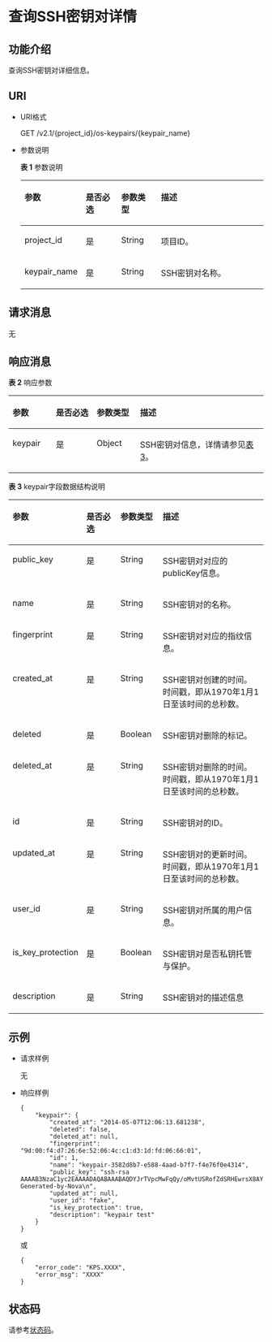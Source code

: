 # 查询SSH密钥对详情<a name="dew_02_0209"></a>

## 功能介绍<a name="s306004e5a98e4283a1bfcb4adc2fa508"></a>

查询SSH密钥对详细信息。

## URI<a name="sbbff16336947456f8342473caef444e2"></a>

-   URI格式

    GET /v2.1/\{project\_id\}/os-keypairs/\{keypair\_name\}

-   参数说明

    **表 1**  参数说明

    <a name="t084c49654137450aa8af2164a3c29635"></a>
    <table><thead align="left"><tr id="r58c97f5694404511b04d2fdc16bfe9b1"><th class="cellrowborder" valign="top" width="17%" id="mcps1.2.5.1.1"><p id="zh-cn_topic_0020212676_p1591698"><a name="zh-cn_topic_0020212676_p1591698"></a><a name="zh-cn_topic_0020212676_p1591698"></a>参数</p>
    </th>
    <th class="cellrowborder" valign="top" width="16%" id="mcps1.2.5.1.2"><p id="zh-cn_topic_0020212676_p61818739"><a name="zh-cn_topic_0020212676_p61818739"></a><a name="zh-cn_topic_0020212676_p61818739"></a>是否必选</p>
    </th>
    <th class="cellrowborder" valign="top" width="17%" id="mcps1.2.5.1.3"><p id="p334014371274"><a name="p334014371274"></a><a name="p334014371274"></a>参数类型</p>
    </th>
    <th class="cellrowborder" valign="top" width="50%" id="mcps1.2.5.1.4"><p id="zh-cn_topic_0020212676_p41262001"><a name="zh-cn_topic_0020212676_p41262001"></a><a name="zh-cn_topic_0020212676_p41262001"></a>描述</p>
    </th>
    </tr>
    </thead>
    <tbody><tr id="r25f345fa8192463eb83292e5fbee8d7d"><td class="cellrowborder" valign="top" width="17%" headers="mcps1.2.5.1.1 "><p id="ac33f1671398f4429a81c5c3bfb3dc124"><a name="ac33f1671398f4429a81c5c3bfb3dc124"></a><a name="ac33f1671398f4429a81c5c3bfb3dc124"></a>project_id</p>
    </td>
    <td class="cellrowborder" valign="top" width="16%" headers="mcps1.2.5.1.2 "><p id="ae7d097da09fb43e5bd1dae10cdb80167"><a name="ae7d097da09fb43e5bd1dae10cdb80167"></a><a name="ae7d097da09fb43e5bd1dae10cdb80167"></a>是</p>
    </td>
    <td class="cellrowborder" valign="top" width="17%" headers="mcps1.2.5.1.3 "><p id="p118732024172911"><a name="p118732024172911"></a><a name="p118732024172911"></a>String</p>
    </td>
    <td class="cellrowborder" valign="top" width="50%" headers="mcps1.2.5.1.4 "><p id="acf1687032c074bd0bd72b8b9b1fa31dc"><a name="acf1687032c074bd0bd72b8b9b1fa31dc"></a><a name="acf1687032c074bd0bd72b8b9b1fa31dc"></a>项目ID。</p>
    </td>
    </tr>
    <tr id="row43976585105625"><td class="cellrowborder" valign="top" width="17%" headers="mcps1.2.5.1.1 "><p id="p5333658105625"><a name="p5333658105625"></a><a name="p5333658105625"></a>keypair_name</p>
    </td>
    <td class="cellrowborder" valign="top" width="16%" headers="mcps1.2.5.1.2 "><p id="p29373192105625"><a name="p29373192105625"></a><a name="p29373192105625"></a>是</p>
    </td>
    <td class="cellrowborder" valign="top" width="17%" headers="mcps1.2.5.1.3 "><p id="p3873112416295"><a name="p3873112416295"></a><a name="p3873112416295"></a>String</p>
    </td>
    <td class="cellrowborder" valign="top" width="50%" headers="mcps1.2.5.1.4 "><p id="p30418362105625"><a name="p30418362105625"></a><a name="p30418362105625"></a>SSH密钥对名称。</p>
    </td>
    </tr>
    </tbody>
    </table>


## 请求消息<a name="sb0d89416d8514c06a864a9b918fede75"></a>

无

## 响应消息<a name="s5d60eac200ac49f0a14a92ce782e3404"></a>

**表 2**  响应参数

<a name="zh-cn_topic_0020212677_table49096623"></a>
<table><thead align="left"><tr id="zh-cn_topic_0020212677_row20553506"><th class="cellrowborder" valign="top" width="17%" id="mcps1.2.5.1.1"><p id="p1314131083819"><a name="p1314131083819"></a><a name="p1314131083819"></a>参数</p>
</th>
<th class="cellrowborder" valign="top" width="16%" id="mcps1.2.5.1.2"><p id="p3315151016387"><a name="p3315151016387"></a><a name="p3315151016387"></a>是否必选</p>
</th>
<th class="cellrowborder" valign="top" width="17%" id="mcps1.2.5.1.3"><p id="p931512109388"><a name="p931512109388"></a><a name="p931512109388"></a>参数类型</p>
</th>
<th class="cellrowborder" valign="top" width="50%" id="mcps1.2.5.1.4"><p id="p231520102386"><a name="p231520102386"></a><a name="p231520102386"></a>描述</p>
</th>
</tr>
</thead>
<tbody><tr id="zh-cn_topic_0020212677_row31470474"><td class="cellrowborder" valign="top" width="17%" headers="mcps1.2.5.1.1 "><p id="zh-cn_topic_0020212677_p66080459"><a name="zh-cn_topic_0020212677_p66080459"></a><a name="zh-cn_topic_0020212677_p66080459"></a>keypair</p>
</td>
<td class="cellrowborder" valign="top" width="16%" headers="mcps1.2.5.1.2 "><p id="p1697343215291"><a name="p1697343215291"></a><a name="p1697343215291"></a>是</p>
</td>
<td class="cellrowborder" valign="top" width="17%" headers="mcps1.2.5.1.3 "><p id="zh-cn_topic_0020212677_p30630481"><a name="zh-cn_topic_0020212677_p30630481"></a><a name="zh-cn_topic_0020212677_p30630481"></a>Object</p>
</td>
<td class="cellrowborder" valign="top" width="50%" headers="mcps1.2.5.1.4 "><p id="zh-cn_topic_0020212677_p49478440"><a name="zh-cn_topic_0020212677_p49478440"></a><a name="zh-cn_topic_0020212677_p49478440"></a>SSH密钥对信息，详情请参见<a href="#zh-cn_topic_0020212677_table32323009">表3</a>。</p>
</td>
</tr>
</tbody>
</table>

**表 3**  keypair字段数据结构说明

<a name="zh-cn_topic_0020212677_table32323009"></a>
<table><thead align="left"><tr id="zh-cn_topic_0020212677_row56122340"><th class="cellrowborder" valign="top" width="17%" id="mcps1.2.5.1.1"><p id="p1492112121386"><a name="p1492112121386"></a><a name="p1492112121386"></a>参数</p>
</th>
<th class="cellrowborder" valign="top" width="16%" id="mcps1.2.5.1.2"><p id="p18921121223817"><a name="p18921121223817"></a><a name="p18921121223817"></a>是否必选</p>
</th>
<th class="cellrowborder" valign="top" width="17%" id="mcps1.2.5.1.3"><p id="p15921151213387"><a name="p15921151213387"></a><a name="p15921151213387"></a>参数类型</p>
</th>
<th class="cellrowborder" valign="top" width="50%" id="mcps1.2.5.1.4"><p id="p59211712173817"><a name="p59211712173817"></a><a name="p59211712173817"></a>描述</p>
</th>
</tr>
</thead>
<tbody><tr id="zh-cn_topic_0020212677_row1091845"><td class="cellrowborder" valign="top" width="17%" headers="mcps1.2.5.1.1 "><p id="zh-cn_topic_0020212677_p21330650"><a name="zh-cn_topic_0020212677_p21330650"></a><a name="zh-cn_topic_0020212677_p21330650"></a>public_key</p>
</td>
<td class="cellrowborder" valign="top" width="16%" headers="mcps1.2.5.1.2 "><p id="p557511364298"><a name="p557511364298"></a><a name="p557511364298"></a>是</p>
</td>
<td class="cellrowborder" valign="top" width="17%" headers="mcps1.2.5.1.3 "><p id="zh-cn_topic_0020212677_p28418246"><a name="zh-cn_topic_0020212677_p28418246"></a><a name="zh-cn_topic_0020212677_p28418246"></a>String</p>
</td>
<td class="cellrowborder" valign="top" width="50%" headers="mcps1.2.5.1.4 "><p id="zh-cn_topic_0020212677_p47371280"><a name="zh-cn_topic_0020212677_p47371280"></a><a name="zh-cn_topic_0020212677_p47371280"></a>SSH密钥对对应的publicKey信息。</p>
</td>
</tr>
<tr id="zh-cn_topic_0020212677_row23688339"><td class="cellrowborder" valign="top" width="17%" headers="mcps1.2.5.1.1 "><p id="zh-cn_topic_0020212677_p39707298"><a name="zh-cn_topic_0020212677_p39707298"></a><a name="zh-cn_topic_0020212677_p39707298"></a>name</p>
</td>
<td class="cellrowborder" valign="top" width="16%" headers="mcps1.2.5.1.2 "><p id="p13575436172919"><a name="p13575436172919"></a><a name="p13575436172919"></a>是</p>
</td>
<td class="cellrowborder" valign="top" width="17%" headers="mcps1.2.5.1.3 "><p id="zh-cn_topic_0020212677_p2977371"><a name="zh-cn_topic_0020212677_p2977371"></a><a name="zh-cn_topic_0020212677_p2977371"></a>String</p>
</td>
<td class="cellrowborder" valign="top" width="50%" headers="mcps1.2.5.1.4 "><p id="zh-cn_topic_0020212677_p23019892"><a name="zh-cn_topic_0020212677_p23019892"></a><a name="zh-cn_topic_0020212677_p23019892"></a>SSH密钥对的名称。</p>
</td>
</tr>
<tr id="r3c4e33fabc9540c68209359a32a980a2"><td class="cellrowborder" valign="top" width="17%" headers="mcps1.2.5.1.1 "><p id="aa970d73ce0284adf939a2aa27641ee7c"><a name="aa970d73ce0284adf939a2aa27641ee7c"></a><a name="aa970d73ce0284adf939a2aa27641ee7c"></a>fingerprint</p>
</td>
<td class="cellrowborder" valign="top" width="16%" headers="mcps1.2.5.1.2 "><p id="p1575163642910"><a name="p1575163642910"></a><a name="p1575163642910"></a>是</p>
</td>
<td class="cellrowborder" valign="top" width="17%" headers="mcps1.2.5.1.3 "><p id="ac7b8a303cc3844d984af9934f64f884f"><a name="ac7b8a303cc3844d984af9934f64f884f"></a><a name="ac7b8a303cc3844d984af9934f64f884f"></a>String</p>
</td>
<td class="cellrowborder" valign="top" width="50%" headers="mcps1.2.5.1.4 "><p id="a64be21efe04340d48300e885affd4470"><a name="a64be21efe04340d48300e885affd4470"></a><a name="a64be21efe04340d48300e885affd4470"></a>SSH密钥对对应的指纹信息。</p>
</td>
</tr>
<tr id="zh-cn_topic_0020212677_row5852437"><td class="cellrowborder" valign="top" width="17%" headers="mcps1.2.5.1.1 "><p id="zh-cn_topic_0020212677_p4285383"><a name="zh-cn_topic_0020212677_p4285383"></a><a name="zh-cn_topic_0020212677_p4285383"></a>created_at</p>
</td>
<td class="cellrowborder" valign="top" width="16%" headers="mcps1.2.5.1.2 "><p id="p11575936172913"><a name="p11575936172913"></a><a name="p11575936172913"></a>是</p>
</td>
<td class="cellrowborder" valign="top" width="17%" headers="mcps1.2.5.1.3 "><p id="zh-cn_topic_0020212677_p64894876"><a name="zh-cn_topic_0020212677_p64894876"></a><a name="zh-cn_topic_0020212677_p64894876"></a>String</p>
</td>
<td class="cellrowborder" valign="top" width="50%" headers="mcps1.2.5.1.4 "><p id="zh-cn_topic_0020212677_p63724816"><a name="zh-cn_topic_0020212677_p63724816"></a><a name="zh-cn_topic_0020212677_p63724816"></a>SSH密钥对创建的时间。时间戳，即从1970年1月1日至该时间的总秒数。</p>
</td>
</tr>
<tr id="zh-cn_topic_0020212677_row36652435"><td class="cellrowborder" valign="top" width="17%" headers="mcps1.2.5.1.1 "><p id="zh-cn_topic_0020212677_p16057296"><a name="zh-cn_topic_0020212677_p16057296"></a><a name="zh-cn_topic_0020212677_p16057296"></a>deleted</p>
</td>
<td class="cellrowborder" valign="top" width="16%" headers="mcps1.2.5.1.2 "><p id="p125753364293"><a name="p125753364293"></a><a name="p125753364293"></a>是</p>
</td>
<td class="cellrowborder" valign="top" width="17%" headers="mcps1.2.5.1.3 "><p id="zh-cn_topic_0020212677_p58113810"><a name="zh-cn_topic_0020212677_p58113810"></a><a name="zh-cn_topic_0020212677_p58113810"></a>Boolean</p>
</td>
<td class="cellrowborder" valign="top" width="50%" headers="mcps1.2.5.1.4 "><p id="zh-cn_topic_0020212677_p19274797"><a name="zh-cn_topic_0020212677_p19274797"></a><a name="zh-cn_topic_0020212677_p19274797"></a>SSH密钥对删除的标记。</p>
</td>
</tr>
<tr id="zh-cn_topic_0020212677_row39255446"><td class="cellrowborder" valign="top" width="17%" headers="mcps1.2.5.1.1 "><p id="zh-cn_topic_0020212677_p25574597"><a name="zh-cn_topic_0020212677_p25574597"></a><a name="zh-cn_topic_0020212677_p25574597"></a>deleted_at</p>
</td>
<td class="cellrowborder" valign="top" width="16%" headers="mcps1.2.5.1.2 "><p id="p5575203622913"><a name="p5575203622913"></a><a name="p5575203622913"></a>是</p>
</td>
<td class="cellrowborder" valign="top" width="17%" headers="mcps1.2.5.1.3 "><p id="zh-cn_topic_0020212677_p22776773"><a name="zh-cn_topic_0020212677_p22776773"></a><a name="zh-cn_topic_0020212677_p22776773"></a>String</p>
</td>
<td class="cellrowborder" valign="top" width="50%" headers="mcps1.2.5.1.4 "><p id="zh-cn_topic_0020212677_p28378258"><a name="zh-cn_topic_0020212677_p28378258"></a><a name="zh-cn_topic_0020212677_p28378258"></a>SSH密钥对删除的时间。时间戳，即从1970年1月1日至该时间的总秒数。</p>
</td>
</tr>
<tr id="zh-cn_topic_0020212677_row54077734"><td class="cellrowborder" valign="top" width="17%" headers="mcps1.2.5.1.1 "><p id="zh-cn_topic_0020212677_p18220335"><a name="zh-cn_topic_0020212677_p18220335"></a><a name="zh-cn_topic_0020212677_p18220335"></a>id</p>
</td>
<td class="cellrowborder" valign="top" width="16%" headers="mcps1.2.5.1.2 "><p id="p05756364295"><a name="p05756364295"></a><a name="p05756364295"></a>是</p>
</td>
<td class="cellrowborder" valign="top" width="17%" headers="mcps1.2.5.1.3 "><p id="zh-cn_topic_0020212677_p22737212"><a name="zh-cn_topic_0020212677_p22737212"></a><a name="zh-cn_topic_0020212677_p22737212"></a>String</p>
</td>
<td class="cellrowborder" valign="top" width="50%" headers="mcps1.2.5.1.4 "><p id="zh-cn_topic_0020212677_p66647176"><a name="zh-cn_topic_0020212677_p66647176"></a><a name="zh-cn_topic_0020212677_p66647176"></a>SSH密钥对的ID。</p>
</td>
</tr>
<tr id="zh-cn_topic_0020212677_row62953674"><td class="cellrowborder" valign="top" width="17%" headers="mcps1.2.5.1.1 "><p id="zh-cn_topic_0020212677_p66082838"><a name="zh-cn_topic_0020212677_p66082838"></a><a name="zh-cn_topic_0020212677_p66082838"></a>updated_at</p>
</td>
<td class="cellrowborder" valign="top" width="16%" headers="mcps1.2.5.1.2 "><p id="p10575173642917"><a name="p10575173642917"></a><a name="p10575173642917"></a>是</p>
</td>
<td class="cellrowborder" valign="top" width="17%" headers="mcps1.2.5.1.3 "><p id="zh-cn_topic_0020212677_p46241663"><a name="zh-cn_topic_0020212677_p46241663"></a><a name="zh-cn_topic_0020212677_p46241663"></a>String</p>
</td>
<td class="cellrowborder" valign="top" width="50%" headers="mcps1.2.5.1.4 "><p id="zh-cn_topic_0020212677_p21523158"><a name="zh-cn_topic_0020212677_p21523158"></a><a name="zh-cn_topic_0020212677_p21523158"></a>SSH密钥对的更新时间。时间戳，即从1970年1月1日至该时间的总秒数。</p>
</td>
</tr>
<tr id="zh-cn_topic_0020212677_row59490699"><td class="cellrowborder" valign="top" width="17%" headers="mcps1.2.5.1.1 "><p id="zh-cn_topic_0020212677_p54017281"><a name="zh-cn_topic_0020212677_p54017281"></a><a name="zh-cn_topic_0020212677_p54017281"></a>user_id</p>
</td>
<td class="cellrowborder" valign="top" width="16%" headers="mcps1.2.5.1.2 "><p id="p95751636192912"><a name="p95751636192912"></a><a name="p95751636192912"></a>是</p>
</td>
<td class="cellrowborder" valign="top" width="17%" headers="mcps1.2.5.1.3 "><p id="zh-cn_topic_0020212677_p5473047"><a name="zh-cn_topic_0020212677_p5473047"></a><a name="zh-cn_topic_0020212677_p5473047"></a>String</p>
</td>
<td class="cellrowborder" valign="top" width="50%" headers="mcps1.2.5.1.4 "><p id="zh-cn_topic_0020212677_p30428869"><a name="zh-cn_topic_0020212677_p30428869"></a><a name="zh-cn_topic_0020212677_p30428869"></a>SSH密钥对所属的用户信息。</p>
</td>
</tr>
<tr id="row11502018145731"><td class="cellrowborder" valign="top" width="17%" headers="mcps1.2.5.1.1 "><p id="p59248279145731"><a name="p59248279145731"></a><a name="p59248279145731"></a>is_key_protection</p>
</td>
<td class="cellrowborder" valign="top" width="16%" headers="mcps1.2.5.1.2 "><p id="p55751336132911"><a name="p55751336132911"></a><a name="p55751336132911"></a>是</p>
</td>
<td class="cellrowborder" valign="top" width="17%" headers="mcps1.2.5.1.3 "><p id="p64459916145837"><a name="p64459916145837"></a><a name="p64459916145837"></a>Boolean</p>
</td>
<td class="cellrowborder" valign="top" width="50%" headers="mcps1.2.5.1.4 "><p id="p29772019145838"><a name="p29772019145838"></a><a name="p29772019145838"></a>SSH密钥对是否私钥托管与保护。</p>
</td>
</tr>
<tr id="row43203711263"><td class="cellrowborder" valign="top" width="17%" headers="mcps1.2.5.1.1 "><p id="p103037192615"><a name="p103037192615"></a><a name="p103037192615"></a>description</p>
</td>
<td class="cellrowborder" valign="top" width="16%" headers="mcps1.2.5.1.2 "><p id="p12575536202918"><a name="p12575536202918"></a><a name="p12575536202918"></a>是</p>
</td>
<td class="cellrowborder" valign="top" width="17%" headers="mcps1.2.5.1.3 "><p id="p1393742613"><a name="p1393742613"></a><a name="p1393742613"></a>String</p>
</td>
<td class="cellrowborder" valign="top" width="50%" headers="mcps1.2.5.1.4 "><p id="p13193712619"><a name="p13193712619"></a><a name="p13193712619"></a>SSH密钥对的描述信息</p>
</td>
</tr>
</tbody>
</table>

## 示例<a name="section8112517104818"></a>

-   请求样例

    无

-   响应样例

    ```
    {
        "keypair": {
            "created_at": "2014-05-07T12:06:13.681238",
            "deleted": false,
            "deleted_at": null,
            "fingerprint": "9d:00:f4:d7:26:6e:52:06:4c:c1:d3:1d:fd:06:66:01",
            "id": 1,
            "name": "keypair-3582d8b7-e588-4aad-b7f7-f4e76f0e4314",
            "public_key": "ssh-rsa AAAAB3NzaC1yc2EAAAADAQABAAABAQDYJrTVpcMwFqQy/oMvtUSRofZdSRHEwrsX8AYkRvn2ZnCXM+b6+GZ2NQuuWj+ocznlnwiGFQDsL/yeE+/kurqcPJFKKp60mToXIMyzioFxW88fJtwEWawHKAclbHWpR1t4fQ4DS+/sIbX/Yd9btlVQ2tpQjodGDbM9Tr9/+/3i6rcR+EoLqmbgCgAiGiVV6VbM2Zx79yUwd+GnQejHX8BlYZoOjCnt3NREsITcmWE9FVFy6TnLmahs3FkEO/QGgWGkaohAJlsgaVvSWGgDn2AujKYwyDokK3dXyeX3m2Vmc3ejiqPa/C4nRrCOlko5nSgV/9IXRx1ERImsqZnE9usB Generated-by-Nova\n",
            "updated_at": null,
            "user_id": "fake",
            "is_key_protection": true,
            "description": "keypair test"
        }
    }
    ```

    或

    ```
    {
        "error_code": "KPS.XXXX",
        "error_msg": "XXXX"
    }
    ```


## 状态码<a name="s45a1d5602b9a4b5b942549cb65e046cc"></a>

请参考[状态码](状态码.md)。

